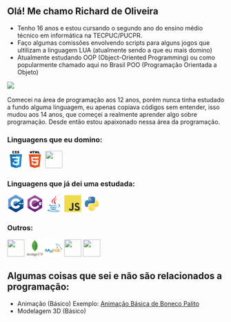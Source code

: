 ## Olá! Me chamo Richard de Oliveira 

- Tenho 16 anos e estou cursando o segundo ano do ensino médio técnico em informática na TECPUC/PUCPR.
- Faço algumas comissões envolvendo scripts para alguns jogos que ultilizam a linguagem LUA (atualmente sendo a que eu mais domino)
- Atualmente estudando OOP (Object-Oriented Programming) ou como popularmente chamado aqui no Brasil POO (Programação Orientada a Objeto)

<img src="https://media.discordapp.net/attachments/839153409730281475/991574133970325645/E09C45F1-D8BB-4B1A-817E-F68EDC54B99E.gif">

Comecei na área de programação aos 12 anos, porém nunca tinha estudado a fundo alguma linguagem,
eu apenas copiava códigos sem entender, isso mudou aos 14 anos, que começei a realmente aprender algo sobre programação.
Desde então estou apaixonado nessa área da programação.

<h3 align="left">
  Linguagens que eu domino:
</h3>

<p align="left">
  <img src="https://raw.githubusercontent.com/devicons/devicon/master/icons/css3/css3-original-wordmark.svg" width="40" height="40"/> 
  <img src="https://raw.githubusercontent.com/devicons/devicon/master/icons/html5/html5-original-wordmark.svg" width="40" height="40"/> 
  <img src="https://cdn.jsdelivr.net/gh/devicons/devicon/icons/lua/lua-plain-wordmark.svg" width="40" height="40"/>
</p>

<h3 align="left">
  Linguagens que já dei uma estudada:
</h3>

<p align="left">
  <img src="https://raw.githubusercontent.com/devicons/devicon/master/icons/cplusplus/cplusplus-original.svg" width="40" height="40"/> 
  <img src="https://raw.githubusercontent.com/devicons/devicon/master/icons/csharp/csharp-original.svg" width="40" height="40"/> 
  <img src="https://raw.githubusercontent.com/devicons/devicon/master/icons/java/java-original.svg" width="40" height="40"/> 
  <img src="https://raw.githubusercontent.com/devicons/devicon/master/icons/javascript/javascript-original.svg" width="40" height="40"/> 
  <img src="https://raw.githubusercontent.com/devicons/devicon/master/icons/python/python-original.svg" width="40" height="40"/> 
</p>

<h3 align="left">Outros:</h3>
<p align="left">
  <img src="https://cdn.worldvectorlogo.com/logos/arduino-1.svg" width="40" height="40"/>
  <img src="https://raw.githubusercontent.com/devicons/devicon/master/icons/mongodb/mongodb-original-wordmark.svg" width="40" height="40"/>
  <img src="https://raw.githubusercontent.com/devicons/devicon/master/icons/mysql/mysql-original-wordmark.svg" width="40" height="40"/>
  <img src="https://www.vectorlogo.zone/logos/unity3d/unity3d-icon.svg" width="40" height="40"/>
  <img src="https://raw.githubusercontent.com/kenangundogan/fontisto/036b7eca71aab1bef8e6a0518f7329f13ed62f6b/icons/svg/brand/unreal-engine.svg" width="40" height="40"/>
</p>

 ## Algumas coisas que sei e não são relacionados a programação:
 
- Animação (Básico) Exemplo:
<a href="https://www.youtube.com/watch?v=kTCOsM6OZEE&t=10s&ab_channel=RichanheGamer" target="_blank">Animação Básica de Boneco Palito</a>
- Modelagem 3D (Básico)
